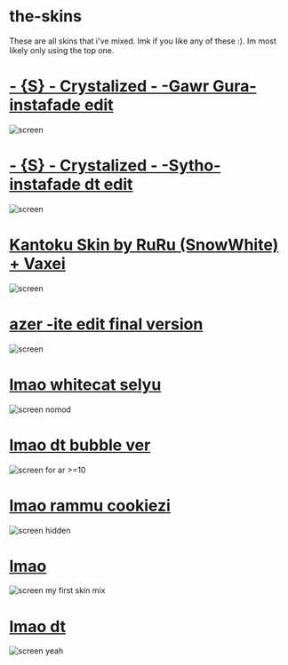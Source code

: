 # the-skins
These are all skins that i've mixed. lmk if you like any of these :). Im most likely only using the top one.
# [-  {S}  - Crystalized - -Gawr Gura- instafade edit](https://mega.nz/file/Y7BXiShC#onfaeXGKrDyeCXMKmVJ3KZnDbJ-oupBARCw9vLn6nNA)
![screen](https://i.imgur.com/cHtgf0Z.png)
# [-  {S}  - Crystalized - -Sytho- instafade dt edit](https://mega.nz/file/0mZUSJxS#-IlkAlDqj-te8NPt5z5qua3Q5Cj1UzFcnPQHFkWiHx0)
![screen](https://i.imgur.com/mpFOA7a.png)
# [Kantoku Skin by RuRu (SnowWhite) + Vaxei](https://mega.nz/file/R64CBbhI#yZC2kvtDIvwQOy9qKzK0Tt80octq0_ZQzIVcPHTCmtE)
![screen](https://i.imgur.com/KQK3sEI.png)
# [azer -ite edit final version](https://mega.nz/file/g3gChBaC#nDFMaBeOfgLwjgYgZw9GyeA-T_1GGSXy61SlRNsHG70)
![screen](https://i.imgur.com/VNwZb9I.png)
# [lmao whitecat selyu](https://mega.nz/file/9joSzCqZ#D08r65Xla6VZj2RHJC-qSANNze8L0yf1A4vtiNCnWsQ)
![screen](https://i.imgur.com/0OzXPDu.png)
nomod
# [lmao dt bubble ver](https://mega.nz/file/Q7ZnhbTQ#0uHXgR7rrbqK5U7iC-_xtKC85MZuU3BiN0qXArEaBCs)
![screen](https://i.imgur.com/frDGViE.png)
for ar >=10
# [lmao rammu cookiezi](https://mega.nz/file/o3oxGAjI#4ThgYFZvE1shW-d3i4e5TbRf1L59weoG5-NumZMcLDg)
![screen](https://i.imgur.com/9NgiJeQ.png)
hidden
# [lmao](https://mega.nz/file/Fzw23TgK#I1cbfwGw-uVMvKSe-lXkiFqZ4FaB9Hk9PKBtXRF4q-0)
![screen](https://i.imgur.com/FK5iaqC.png)
my first skin mix
# [lmao dt](https://mega.nz/file/hygkzAxB#Gg5i07XcmGtrAqA8przkaw0gO7aKwY1p0Tma7GzAILY)
![screen](https://i.imgur.com/llx0ot9.png)
yeah
